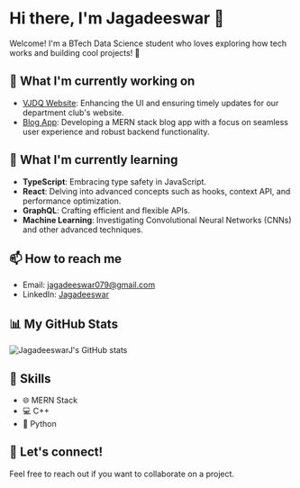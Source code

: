 # Hi there, I'm Jagadeeswar 👋

Welcome! I'm a BTech Data Science student who loves exploring how tech works and building cool projects! 🚀

## 🔭 What I'm currently working on

- [VJDQ Website](https://github.com/vjdataquesters/Website): Enhancing the UI and ensuring timely updates for our department club's website.
- [Blog App](https://github.com/JagadeeswarJ/vnrblogapp): Developing a MERN stack blog app with a focus on seamless user experience and robust backend functionality.

## 🌱 What I'm currently learning

- **TypeScript**: Embracing type safety in JavaScript.
- **React**: Delving into advanced concepts such as hooks, context API, and performance optimization.
- **GraphQL**: Crafting efficient and flexible APIs.
- **Machine Learning**: Investigating Convolutional Neural Networks (CNNs) and other advanced techniques.

## 📫 How to reach me

- Email: [jagadeeswar079@gmail.com](mailto:jagadeeswar079@gmail.com)
- LinkedIn: [Jagadeeswar](https://www.linkedin.com/in/jagadeeswar-jonnadula-846546286/)

## 📊 My GitHub Stats

![JagadeeswarJ's GitHub stats](https://github-readme-stats.vercel.app/api?username=JagadeeswarJ&show_icons=true&theme=radical)

## 💼 Skills

- 🌐 MERN Stack
- 💻 C++
- 🐍 Python

## 🙌 Let's connect!

Feel free to reach out if you want to collaborate on a project.
